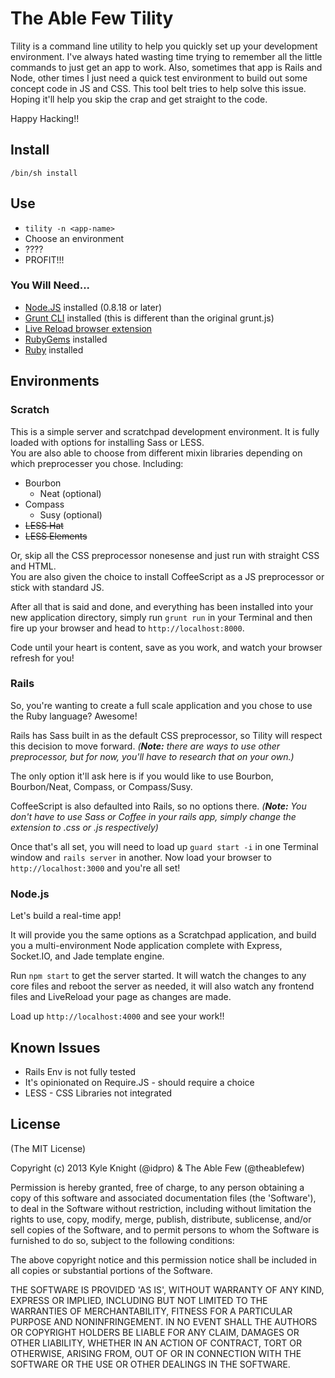 # The Able Few Tility

Tility is a command line utility to help you quickly set up your development environment. I've always hated wasting time trying to remember all the little commands to just get an app to work. Also, sometimes that app is Rails and Node, other times I just need a quick test environment to build out some concept code in JS and CSS. This tool belt tries to help solve this issue. Hoping it'll help you skip the crap and get straight to the code.

Happy Hacking!!

## Install

`/bin/sh install`

## Use

  * `tility -n <app-name>`
  * Choose an environment
  * ????
  * PROFIT!!!

### You Will Need...

  * [Node.JS](http://nodejs.org) installed (0.8.18 or later)  
  * [Grunt CLI](https://github.com/gruntjs/grunt/wiki/Getting-started) installed (this is different than the original grunt.js)
  * [Live Reload browser extension](http://feedback.livereload.com/knowledgebase/articles/86242-how-do-i-install-and-use-the-browser-extensions-)  
  * [RubyGems](http://rubygems.org/pages/download) installed
  * [Ruby](http://www.ruby-lang.org/en/downloads/) installed

## Environments

### Scratch

This is a simple server and scratchpad development environment. It is fully loaded with options for installing Sass or LESS.  
You are also able to choose from different mixin libraries depending on which preprocesser you chose. Including:  

  * Bourbon  
    * Neat (optional)  
  * Compass  
    * Susy (optional)  
  * ~~LESS Hat~~  
  * ~~LESS Elements~~  

Or, skip all the CSS preprocessor nonesense and just run with straight CSS and HTML.  
You are also given the choice to install CoffeeScript as a JS preprocessor or stick with standard JS.

After all that is said and done, and everything has been installed into your new application directory, simply run `grunt run` in your Terminal and then fire up your browser and head to `http://localhost:8000`.

Code until your heart is content, save as you work, and watch your browser refresh for you!

### Rails

So, you're wanting to create a full scale application and you chose to use the Ruby language? Awesome! 

Rails has Sass built in as the default CSS preprocessor, so Tility will respect this decision to move forward. _(**Note:** there are ways to use other preprocessor, but for now, you'll have to research that on your own.)_

The only option it'll ask here is if you would like to use Bourbon, Bourbon/Neat, Compass, or Compass/Susy.

CoffeeScript is also defaulted into Rails, so no options there. _(**Note:** You don't have to use Sass or Coffee in your rails app, simply change the extension to .css or .js respectively)_

Once that's all set, you will need to load up `guard start -i` in one Terminal window and `rails server` in another. Now load your browser to `http://localhost:3000` and you're all set!

### Node.js

Let's build a real-time app!

It will provide you the same options as a Scratchpad application, and build you a multi-environment Node application complete with Express, Socket.IO, and Jade template engine.

Run `npm start` to get the server started. It will watch the changes to any core files and reboot the server as needed, it will also watch any frontend files and LiveReload your page as changes are made.

Load up `http://localhost:4000` and see your work!!

## Known Issues

* Rails Env is not fully tested
* It's opinionated on Require.JS - should require a choice
* LESS - CSS Libraries not integrated

## License 

(The MIT License)

Copyright (c) 2013 Kyle Knight (@idpro) & The Able Few (@theablefew)

Permission is hereby granted, free of charge, to any person obtaining
a copy of this software and associated documentation files (the
'Software'), to deal in the Software without restriction, including
without limitation the rights to use, copy, modify, merge, publish,
distribute, sublicense, and/or sell copies of the Software, and to
permit persons to whom the Software is furnished to do so, subject to
the following conditions:

The above copyright notice and this permission notice shall be
included in all copies or substantial portions of the Software.

THE SOFTWARE IS PROVIDED 'AS IS', WITHOUT WARRANTY OF ANY KIND,
EXPRESS OR IMPLIED, INCLUDING BUT NOT LIMITED TO THE WARRANTIES OF
MERCHANTABILITY, FITNESS FOR A PARTICULAR PURPOSE AND NONINFRINGEMENT.
IN NO EVENT SHALL THE AUTHORS OR COPYRIGHT HOLDERS BE LIABLE FOR ANY
CLAIM, DAMAGES OR OTHER LIABILITY, WHETHER IN AN ACTION OF CONTRACT,
TORT OR OTHERWISE, ARISING FROM, OUT OF OR IN CONNECTION WITH THE
SOFTWARE OR THE USE OR OTHER DEALINGS IN THE SOFTWARE.